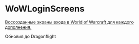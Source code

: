 # WoWLoginScreens
[Воссозданные экраны входа в World of Warcraft для каждого дополнения.](https://DygDyg.github.io/WoWLoginScreens/)




Обновил до Dragonflight
